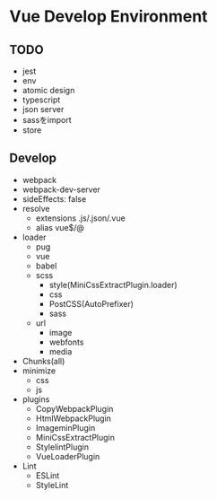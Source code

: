 # Vue Develop Environment

## TODO

- jest
- env
- atomic design
- typescript
- json server
- sassをimport
- store

## Develop

- webpack
- webpack-dev-server
- sideEffects: false
- resolve
   - extensions .js/.json/.vue
   - alias vue$/@
- loader
    - pug
    - vue
    - babel
    - scss
       - style(MiniCssExtractPlugin.loader)
       - css
       - PostCSS(AutoPrefixer)
       - sass
    - url
       - image
       - webfonts
       - media
- Chunks(all)
- minimize
   - css
   - js
- plugins
   - CopyWebpackPlugin
   - HtmlWebpackPlugin
   - ImageminPlugin
   - MiniCssExtractPlugin
   - StylelintPlugin
   - VueLoaderPlugin
- Lint
    - ESLint
    - StyleLint
